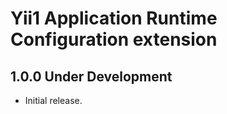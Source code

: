 Yii1 Application Runtime Configuration extension
================================================

1.0.0 Under Development
-----------------------

- Initial release.

